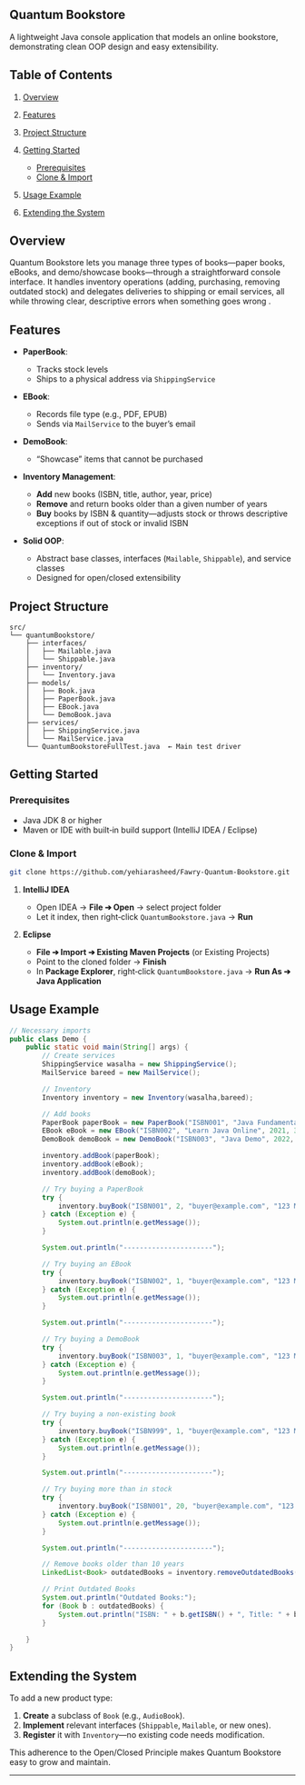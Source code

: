 ## Quantum Bookstore
A lightweight Java console application that models an online bookstore, demonstrating clean OOP design and easy extensibility.

## Table of Contents

1. [Overview](#overview)
2. [Features](#features)
3. [Project Structure](#project-structure)
4. [Getting Started](#getting-started)

   * [Prerequisites](#prerequisites)
   * [Clone & Import](#clone--import)
5. [Usage Example](#usage-example)
6. [Extending the System](#extending-the-system)

## Overview

Quantum Bookstore lets you manage three types of books—paper books, eBooks, and demo/showcase books—through a straightforward console interface. It handles inventory operations (adding, purchasing, removing outdated stock) and delegates deliveries to shipping or email services, all while throwing clear, descriptive errors when something goes wrong .

## Features

* **PaperBook**:

  * Tracks stock levels
  * Ships to a physical address via `ShippingService`
* **EBook**:

  * Records file type (e.g., PDF, EPUB)
  * Sends via `MailService` to the buyer’s email
* **DemoBook**:

  * “Showcase” items that cannot be purchased
* **Inventory Management**:

  * **Add** new books (ISBN, title, author, year, price)
  * **Remove** and return books older than a given number of years
  * **Buy** books by ISBN & quantity—adjusts stock or throws descriptive exceptions if out of stock or invalid ISBN&#x20;
* **Solid OOP**:

  * Abstract base classes, interfaces (`Mailable`, `Shippable`), and service classes
  * Designed for open/closed extensibility

## Project Structure

```
src/
└── quantumBookstore/
    ├── interfaces/
    │   ├── Mailable.java
    │   └── Shippable.java
    ├── inventory/
    │   └── Inventory.java
    ├── models/
    │   ├── Book.java
    │   ├── PaperBook.java
    │   ├── EBook.java
    │   └── DemoBook.java
    ├── services/
    │   ├── ShippingService.java
    │   └── MailService.java
    └── QuantumBookstoreFullTest.java  ← Main test driver
```

## Getting Started

### Prerequisites

* Java JDK 8 or higher
* Maven or IDE with built‑in build support (IntelliJ IDEA / Eclipse)

### Clone & Import

```bash
git clone https://github.com/yehiarasheed/Fawry-Quantum-Bookstore.git
```

1. **IntelliJ IDEA**

   * Open IDEA → **File ➔ Open** → select project folder
   * Let it index, then right‑click `QuantumBookstore.java` → **Run**

2. **Eclipse**

   * **File ➔ Import ➔ Existing Maven Projects** (or Existing Projects)
   * Point to the cloned folder → **Finish**
   * In **Package Explorer**, right‑click `QuantumBookstore.java` → **Run As ➔ Java Application**

## Usage Example

```java
// Necessary imports
public class Demo {
    public static void main(String[] args) {
        // Create services
        ShippingService wasalha = new ShippingService();
        MailService bareed = new MailService();

        // Inventory
        Inventory inventory = new Inventory(wasalha,bareed);

        // Add books
        PaperBook paperBook = new PaperBook("ISBN001", "Java Fundamentals", 2005, 50.0, 10);
        EBook eBook = new EBook("ISBN002", "Learn Java Online", 2021, 30.0, "PDF");
        DemoBook demoBook = new DemoBook("ISBN003", "Java Demo", 2022, 0.0);

        inventory.addBook(paperBook);
        inventory.addBook(eBook);
        inventory.addBook(demoBook);

        // Try buying a PaperBook
        try {
            inventory.buyBook("ISBN001", 2, "buyer@example.com", "123 Main St");
        } catch (Exception e) {
            System.out.println(e.getMessage());
        }

        System.out.println("----------------------");

        // Try buying an EBook
        try {
            inventory.buyBook("ISBN002", 1, "buyer@example.com", "123 Main St");
        } catch (Exception e) {
            System.out.println(e.getMessage());
        }

        System.out.println("----------------------");

        // Try buying a DemoBook
        try {
            inventory.buyBook("ISBN003", 1, "buyer@example.com", "123 Main St");
        } catch (Exception e) {
            System.out.println(e.getMessage());
        }

        System.out.println("----------------------");

        // Try buying a non-existing book
        try {
            inventory.buyBook("ISBN999", 1, "buyer@example.com", "123 Main St");
        } catch (Exception e) {
            System.out.println(e.getMessage());
        }

        System.out.println("----------------------");

        // Try buying more than in stock
        try {
            inventory.buyBook("ISBN001", 20, "buyer@example.com", "123 Main St");
        } catch (Exception e) {
            System.out.println(e.getMessage());
        }

        System.out.println("----------------------");

        // Remove books older than 10 years
        LinkedList<Book> outdatedBooks = inventory.removeOutdatedBooks(10);

        // Print Outdated Books
        System.out.println("Outdated Books:");
        for (Book b : outdatedBooks) {
            System.out.println("ISBN: " + b.getISBN() + ", Title: " + b.getTitle() + ", Year: " + b.getPublicationYear());
        }

    }
}


```

## Extending the System

To add a new product type:

1. **Create** a subclass of `Book` (e.g., `AudioBook`).
2. **Implement** relevant interfaces (`Shippable`, `Mailable`, or new ones).
3. **Register** it with `Inventory`—no existing code needs modification.

This adherence to the Open/Closed Principle makes Quantum Bookstore easy to grow and maintain.

---
